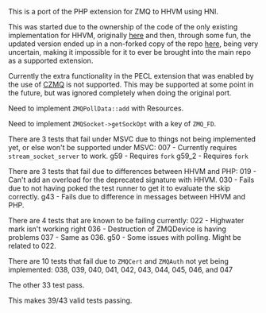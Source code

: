 This is a port of the PHP extension for ZMQ to HHVM using HNI.

This was started due to the ownership of the code of the only existing implementation for HHVM, originally [here](https://github.com/yybirdcf/zmq-extension-for-hhvm) and then, through some fun, the updated version ended up in a non-forked copy of the repo [here](https://github.com/no1youknowz/hhvm-zeromq-ext), being very uncertain, making it impossible for it to ever be brought into the main repo as a supported extension.

Currently the extra functionality in the PECL extension that was enabled by the use of [CZMQ](http://czmq.zeromq.org/) is not supported. This may be supported at some point in the future, but was ignored completely when doing the original port.


Need to implement `ZMQPollData::add` with Resources.

Need to implement `ZMQSocket->getSockOpt` with a key of `ZMQ_FD`.


There are 3 tests that fail under MSVC due to things not being implemented yet, or else won't be supported under MSVC:
007 - Currently requires `stream_socket_server` to work.
g59 - Requires `fork`
g59_2 - Requires `fork`

There are 3 tests that fail due to differences between HHVM and PHP:
019 - Can't add an overload for the deprecated signature with HHVM.
030 - Fails due to not having poked the test runner to get it to evaluate the skip correctly.
g43 - Fails due to difference in messages between HHVM and PHP.

There are 4 tests that are known to be failing currently:
022 - Highwater mark isn't working right
036 - Destruction of ZMQDevice is having problems
037 - Same as 036.
g50 - Some issues with polling. Might be related to 022.

There are 10 tests that fail due to `ZMQCert` and `ZMQAuth` not yet being implemented:
038, 039, 040, 041, 042, 043, 044, 045, 046, and 047

The other 33 test pass.

This makes 39/43 valid tests passing.
